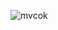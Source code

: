 ![mvcok](https://github.com/ciscoquirino/bertoti/assets/66077298/257b9343-c29d-4126-a3c4-774b92747850)
